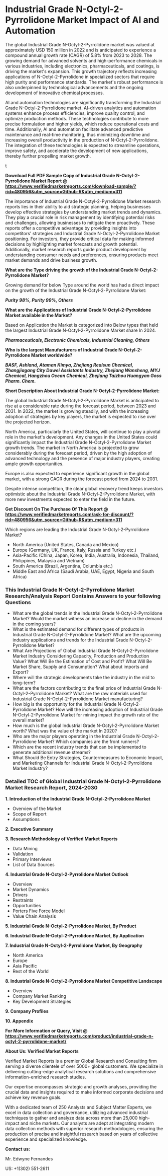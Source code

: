<meta name="title" content="Global Industrial Grade N-Octyl-2-Pyrrolidone Market Impact of AI and Automation"><meta name="description" content="The global Industrial Grade N-Octyl-2-Pyrrolidone market was valued at approximately USD 150 million in 2022 and is anticipated to experience a compound annual growth "><meta name="title" content="Industrial Grade N-Octyl-2-Pyrrolidone Market Size, Share, Scope, Trends, Growth, Opportunities, Analysis, Forecast"><h1>Industrial Grade N-Octyl-2-Pyrrolidone Market Impact of AI and Automation</h1><p>The global Industrial Grade N-Octyl-2-Pyrrolidone market was valued at approximately USD 150 million in 2022 and is anticipated to experience a compound annual growth rate (CAGR) of 5.8% from 2023 to 2028. The growing demand for advanced solvents and high-performance chemicals in various industries, including electronics, pharmaceuticals, and coatings, is driving the market's expansion. This growth trajectory reflects increasing applications of N-Octyl-2-Pyrrolidone in specialized sectors that require high purity and performance standards. The market's robust performance is also underpinned by technological advancements and the ongoing development of innovative chemical processes.</p><p>AI and automation technologies are significantly transforming the Industrial Grade N-Octyl-2-Pyrrolidone market. AI-driven analytics and automation systems enhance process efficiencies, improve quality control, and optimize production methods. These technologies contribute to more precise formulation and higher yields, which reduce operational costs and time. Additionally, AI and automation facilitate advanced predictive maintenance and real-time monitoring, thus minimizing downtime and increasing overall productivity in the production of N-Octyl-2-Pyrrolidone. The integration of these technologies is expected to streamline operations, improve safety, and accelerate the development of new applications, thereby further propelling market growth.</p>t</p><p id="" class=""><strong>Download Full PDF Sample Copy of Industrial Grade N-Octyl-2-Pyrrolidone Market Report @ <a href="https://www.verifiedmarketreports.com/download-sample/?rid=480956&utm_source=Github-R&utm_medium=311" target="_blank">https://www.verifiedmarketreports.com/download-sample/?rid=480956&utm_source=Github-R&utm_medium=311</a></strong></p><p>The importance of&nbsp;Industrial Grade N-Octyl-2-Pyrrolidone Market research reports lies in their ability to aid strategic planning, helping businesses develop effective strategies by understanding market trends and dynamics. They play a crucial role in risk management by identifying potential risks and challenges, allowing businesses to mitigate them proactively. These reports offer a competitive advantage by providing insights into competitors' strategies and Industrial Grade N-Octyl-2-Pyrrolidone Market positioning. For investors, they provide critical data for making informed decisions by highlighting market forecasts and growth potential. Additionally, market research reports guide product development by understanding consumer needs and preferences, ensuring products meet market demands and drive business growth.</p><p><strong>What are the&nbsp;Type driving the growth of the Industrial Grade N-Octyl-2-Pyrrolidone Market?</strong></p><p id="" class="">Growing demand for below Type around the world has had a direct impact on the growth of the Industrial Grade N-Octyl-2-Pyrrolidone Market:</p><em><strong>Purity 98%, Purity 99%, Others</strong></em></p><strong>What are the&nbsp;Applications&nbsp;of Industrial Grade N-Octyl-2-Pyrrolidone Market available in the Market?</strong></p><p id="" class="">Based on Application the Market is categorized into Below types that held the largest Industrial Grade N-Octyl-2-Pyrrolidone Market share In 2024.</p><em><strong>Pharmaceuticals, Electronic Chemicals, Industrial Cleaning, Others</strong></em></p><strong>Who is the largest Manufacturers of Industrial Grade N-Octyl-2-Pyrrolidone Market worldwide?</strong></p><p><em><strong>BASF, Ashland, Ataman Kimya, Zhejiang Realsun Chemical, Zhangjiagang City Dawei Assistants Industry, Zhejiang Wansheng, MYJ Chemical, Hangzhou Ocean Chemical, Zhejiang Taizhou Huangyan Goss Pharm. Chem.</strong></em></p><p id="" class=""><strong>Short Description About Industrial Grade N-Octyl-2-Pyrrolidone Market:</strong></p><p>The global Industrial Grade N-Octyl-2-Pyrrolidone Market is anticipated to rise at a considerable rate during the forecast period, between 2023 and 2031. In 2022, the market is growing steadily, and with the increasing adoption of strategies by key players, the market is expected to rise over the projected horizon.</p><p>North America, particularly the United States, will continue to play a pivotal role in the market's development. Any changes in the United States could significantly impact the Industrial Grade N-Octyl-2-Pyrrolidone Market growth trends. The market in North America is projected to grow considerably during the forecast period, driven by the high adoption of advanced technology and the presence of major industry players, creating ample growth opportunities.</p><p>Europe is also expected to experience significant growth in the global market, with a strong CAGR during the forecast period from 2024 to 2031.</p><p>Despite intense competition, the clear global recovery trend keeps investors optimistic about the Industrial Grade N-Octyl-2-Pyrrolidone Market, with more new investments expected to enter the field in the future.</p><p id="" class=""><strong>Get Discount On The Purchase Of This Report @ <a href="https://www.verifiedmarketreports.com/ask-for-discount/?rid=480956&utm_source=Github-R&utm_medium=311" target="_blank">https://www.verifiedmarketreports.com/ask-for-discount/?rid=480956&utm_source=Github-R&utm_medium=311</a></strong></p>Which regions are leading the Industrial Grade N-Octyl-2-Pyrrolidone Market?</p><ul><li>North America (United States, Canada and Mexico)</li><li>Europe (Germany, UK, France, Italy, Russia and Turkey etc.)</li><li>Asia-Pacific (China, Japan, Korea, India, Australia, Indonesia, Thailand, Philippines, Malaysia and Vietnam)</li><li>South America (Brazil, Argentina, Columbia etc.)</li><li>Middle East and Africa (Saudi Arabia, UAE, Egypt, Nigeria and South Africa)</li></ul><h3 id="" class="">This Industrial Grade N-Octyl-2-Pyrrolidone Market Research/Analysis Report Contains Answers to your following Questions</h3><ul><li>What are the global trends in the Industrial Grade N-Octyl-2-Pyrrolidone Market? Would the market witness an increase or decline in the demand in the coming years?</li><li>What is the estimated demand for different types of products in Industrial Grade N-Octyl-2-Pyrrolidone Market? What are the upcoming industry applications and trends for the Industrial Grade N-Octyl-2-Pyrrolidone Market?</li><li>What Are Projections of Global Industrial Grade N-Octyl-2-Pyrrolidone Market Industry Considering Capacity, Production and Production Value? What Will Be the Estimation of Cost and Profit? What Will Be Market Share, Supply and Consumption? What about imports and Export?</li><li>Where will the strategic developments take the industry in the mid to long-term?</li><li>What are the factors contributing to the final price of Industrial Grade N-Octyl-2-Pyrrolidone Market? What are the raw materials used for Industrial Grade N-Octyl-2-Pyrrolidone Market manufacturing?</li><li>How big is the opportunity for the Industrial Grade N-Octyl-2-Pyrrolidone Market? How will the increasing adoption of Industrial Grade N-Octyl-2-Pyrrolidone Market for mining impact the growth rate of the overall market?</li><li>How much is the global Industrial Grade N-Octyl-2-Pyrrolidone Market worth? What was the value of the market In 2020?</li><li>Who are the major players operating in the Industrial Grade N-Octyl-2-Pyrrolidone Market? Which companies are the front runners?</li><li>Which are the recent industry trends that can be implemented to generate additional revenue streams?</li><li>What Should Be Entry Strategies, Countermeasures to Economic Impact, and Marketing Channels for Industrial Grade N-Octyl-2-Pyrrolidone Market Industry?</li></ul><h3 id="" class="">Detailed TOC of Global Industrial Grade N-Octyl-2-Pyrrolidone Market Research Report, 2024-2030</h3><p id="" class=""><strong>1. Introduction of the Industrial Grade N-Octyl-2-Pyrrolidone Market</strong></p><ul><li>Overview of the Market</li><li>Scope of Report</li><li>Assumptions</li></ul><p id="" class=""><strong>2. Executive Summary</strong></p><p id="" class=""><strong>3. Research Methodology of Verified Market Reports</strong></p><ul><li>Data Mining</li><li>Validation</li><li>Primary Interviews</li><li>List of Data Sources</li></ul><p id="" class=""><strong>4. Industrial Grade N-Octyl-2-Pyrrolidone Market Outlook</strong></p><ul><li>Overview</li><li>Market Dynamics</li><li>Drivers</li><li>Restraints</li><li>Opportunities</li><li>Porters Five Force Model</li><li>Value Chain Analysis</li></ul><p id="" class=""><strong>5. Industrial Grade N-Octyl-2-Pyrrolidone Market, By Product</strong></p><p id="" class=""><strong>6. Industrial Grade N-Octyl-2-Pyrrolidone Market, By Application</strong></p><p id="" class=""><strong>7. Industrial Grade N-Octyl-2-Pyrrolidone Market, By Geography</strong></p><ul><li>North America</li><li>Europe</li><li>Asia Pacific</li><li>Rest of the World</li></ul><p id="" class=""><strong>8. Industrial Grade N-Octyl-2-Pyrrolidone Market Competitive Landscape</strong></p><ul><li>Overview</li><li>Company Market Ranking</li><li>Key Development Strategies</li></ul><p id="" class=""><strong>9. Company Profiles</strong></p><p id="" class=""><strong>10. Appendix</strong></p><p id="" class=""><strong>For More Information or Query, Visit @ <a href="https://www.verifiedmarketreports.com/product/industrial-grade-n-octyl-2-pyrrolidone-market/" target="_blank">https://www.verifiedmarketreports.com/product/industrial-grade-n-octyl-2-pyrrolidone-market/</a></strong></p><p id="" class=""><strong>About Us: Verified Market Reports</strong></p><p id="" class="">Verified Market Reports is a premier Global Research and Consulting firm serving a diverse clientele of over 5000+ global customers. We specialize in delivering cutting-edge analytical research solutions and comprehensive information-enriched research studies.</p><p id="" class="">Our expertise encompasses strategic and growth analyses, providing the crucial data and insights required to make informed corporate decisions and achieve key revenue goals.</p><p id="" class="">With a dedicated team of 250 Analysts and Subject Matter Experts, we excel in data collection and governance, utilizing advanced industrial techniques to gather and analyze data across more than 25,000 high-impact and niche markets. Our analysts are adept at integrating modern data collection methods with superior research methodologies, ensuring the production of precise and insightful research based on years of collective experience and specialized knowledge.</p><p id="" class=""><strong>Contact us:</strong></p><p id="" class="">Mr. Edwyne Fernandes</p><p id="" class="">US: +1(302) 551-2611</p>